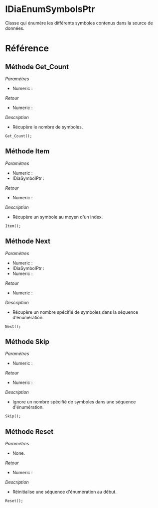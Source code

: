 # IDiaEnumSymbolsPtr
 Classe qui énumère les différents symboles contenus dans la source de données.

# Référence
## Méthode Get_Count
*Paramètres*
* Numeric : 

*Retour*
* Numeric : 

*Description*
*  Récupère le nombre de symboles.
```
Get_Count();
```

## Méthode Item
*Paramètres*
* Numeric : 
* IDiaSymbolPtr : 

*Retour*
* Numeric : 

*Description*
*  Récupère un symbole au moyen d'un index.
```
Item();
```

## Méthode Next
*Paramètres*
* Numeric : 
* IDiaSymbolPtr : 
* Numeric : 

*Retour*
* Numeric : 

*Description*
*  Récupère un nombre spécifié de symboles dans la séquence d'énumération.
```
Next();
```

## Méthode Skip
*Paramètres*
* Numeric : 

*Retour*
* Numeric : 

*Description*
*  Ignore un nombre spécifié de symboles dans une séquence d'énumération.
```
Skip();
```

## Méthode Reset
*Paramètres*
* None.

*Retour*
* Numeric : 

*Description*
*  Réinitialise une séquence d'énumération au début.
```
Reset();
```
